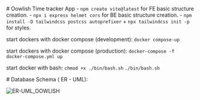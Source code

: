 # Oowlish Time tracker App
    - ```npm create vite@latest``` for FE basic structure creation.
    - ```npx i express helmet cors``` for BE basic structure creation.
    - ```npm install -D tailwindcss postcss autoprefixer``` + ```npx tailwindcss init -p``` for styles.

  
start dockers with docker compose (development):
     ```docker compose-up``` 

start dockers with docker compose (production):
     ```docker-compose -f docker-compose.yml up``` 

start docker with bash:
    ```chmod +x ./bin/bash.sh```
    ```./bin/bash.sh```

# Database Schema ( ER - UML):
    
![ER-UML_OOWLISH](https://github.com/Nialv/oowlish_timetracker/assets/132946870/f9358e7b-a6dc-4c39-8e65-1a271d33bcb8)
